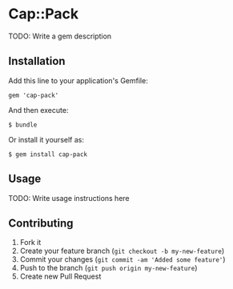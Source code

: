 # Cap::Pack

TODO: Write a gem description

## Installation

Add this line to your application's Gemfile:

    gem 'cap-pack'

And then execute:

    $ bundle

Or install it yourself as:

    $ gem install cap-pack

## Usage

TODO: Write usage instructions here

## Contributing

1. Fork it
2. Create your feature branch (`git checkout -b my-new-feature`)
3. Commit your changes (`git commit -am 'Added some feature'`)
4. Push to the branch (`git push origin my-new-feature`)
5. Create new Pull Request
